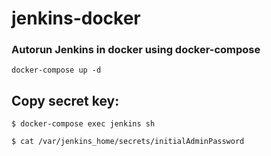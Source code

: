 # jenkins-docker
### Autorun Jenkins in docker using docker-compose

    docker-compose up -d 
    
## Copy secret key:

    $ docker-compose exec jenkins sh

    $ cat /var/jenkins_home/secrets/initialAdminPassword

    
